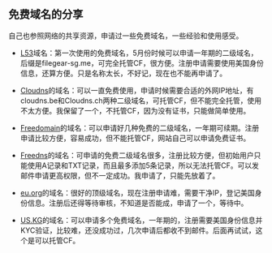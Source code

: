 ## 免费域名的分享

自己也参照网络的共享资源，申请过一些免费域名，一些经验和使用感受。

- [L53](https://www.l53.net )域名：第一次使用的免费域名，5月份时候可以申请一年期的二级域名，后缀是filegear-sg.me，可完全托管CF，很方便。注册申请需要使用美国身份信息，还算方便。只是名称太长，不好记，现在也不能再申请了。

- [Cloudns](https://www.cloudns.net)的域名：可以一直免费使用，申请时候需要合适的外网IP地址，有cloudns.be和Cloudns.ch两种二级域名，可托管CF，但不能完全托管，使用不太方便。我保留了一个，不托管CF，因为没有证书，只能做简单使用。

- [Freedomain](https://freedomain.one)的域名：可以申请好几种免费的二级域名，一年期可续期。注册申请比较方便，容易成功，但不能托管CF，网站自己可以申请免费证书。

- [Freedns](https://freedns.afraid.org)的域名：可申请的免费二级域名很多，注册比较方便，但初始用户只能使用A记录和TXT记录，而且最多添加5条记录，所以无法托管CF。可以发邮件申请更高权限，但不一定成功。我申请了，只能先放着了。

- [eu.org](https://nic.eu.org)的域名：很好的顶级域名，现在注册申请难，需要干净IP，登记美国身份信息。注册后还得等待审核，不知道是否能成，申请了一个，等待中。

- [US.KG](https://nic.us.kg/)的域名：可以申请多个免费域名，一年期的，注册需要美国身份信息并KYC验证，比较难，还没成功过，几次申请后都收不到邮件。后面再试试，这个是可以托管CF。